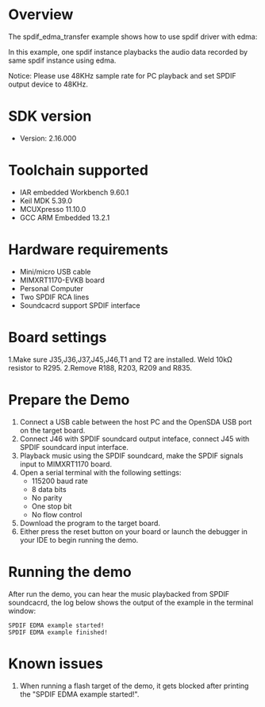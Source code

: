 Overview
========
The spdif_edma_transfer example shows how to use spdif driver with edma:

In this example, one spdif instance playbacks the audio data recorded by same spdif instance using edma.

Notice: Please use 48KHz sample rate for PC playback and set SPDIF output device to 48KHz.

SDK version
===========
- Version: 2.16.000

Toolchain supported
===================
- IAR embedded Workbench  9.60.1
- Keil MDK  5.39.0
- MCUXpresso  11.10.0
- GCC ARM Embedded  13.2.1

Hardware requirements
=====================
- Mini/micro USB cable
- MIMXRT1170-EVKB board
- Personal Computer
- Two SPDIF RCA lines
- Soundcacrd support SPDIF interface

Board settings
==============
1.Make sure J35,J36,J37,J45,J46,T1 and T2 are installed. Weld 10kΩ resistor to R295.
2.Remove R188, R203, R209 and R835.

Prepare the Demo
================
1.  Connect a USB cable between the host PC and the OpenSDA USB port on the target board.
2.  Connect J46 with SPDIF soundcard output inteface, connect J45 with SPDIF soundcard input interface.
3.  Playback music using the SPDIF soundcard, make the SPDIF signals input to MIMXRT1170 board.
4.  Open a serial terminal with the following settings:
    - 115200 baud rate
    - 8 data bits
    - No parity
    - One stop bit
    - No flow control
5.  Download the program to the target board.
6.  Either press the reset button on your board or launch the debugger in your IDE to begin running the demo.

Running the demo
================
After run the demo, you can hear the music playbacked from SPDIF soundcacrd, the log below shows the output of the example in the terminal window:
~~~~~~~~~~~~~~~~~~~~~~~~~~~~~~~~~~~
SPDIF EDMA example started!
SPDIF EDMA example finished!
~~~~~~~~~~~~~~~~~~~~~~~~~~~~~~~~~~~

# Known issues
1. When running a flash target of the demo, it gets blocked after printing the "SPDIF EDMA example started!".
